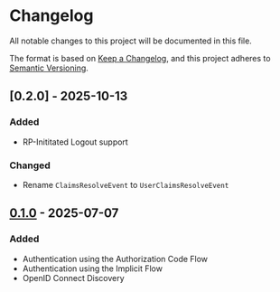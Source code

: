 # Changelog

All notable changes to this project will be documented in this file.

The format is based on [Keep a Changelog](https://keepachangelog.com/en/1.1.0/),
and this project adheres to [Semantic Versioning](https://semver.org/spec/v2.0.0.html).

## [0.2.0] - 2025-10-13

### Added

- RP-Inititated Logout support

### Changed

- Rename `ClaimsResolveEvent` to `UserClaimsResolveEvent`

## [0.1.0] - 2025-07-07

### Added

- Authentication using the Authorization Code Flow
- Authentication using the Implicit Flow
- OpenID Connect Discovery


[unreleased]: https://github.com/ajgarlag/openid-connect-provider-bundle/compare/0.1.0...HEAD
[0.1.0]: https://github.com/ajgarlag/openid-connect-provider-bundle/releases/tag/0.1.0

